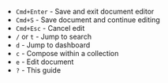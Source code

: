 - `Cmd+Enter` - Save and exit document editor
- `Cmd+S` - Save document and continue editing
- `Cmd+Esc` - Cancel edit
- `/` or `t` - Jump to search
- `d` - Jump to dashboard
- `c` - Compose within a collection
- `e` - Edit document
- `?` - This guide

